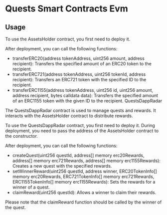 # Quests Smart Contracts Evm

## Usage

To use the AssetsHolder contract, you first need to deploy it.

After deployment, you can call the following functions:

- transferERC20(address tokenAddress, uint256 amount, address recipient): Transfers the specified amount of an ERC20 token to the recipient.
- transferERC721(address tokenAddress, uint256 tokenId, address recipient): Transfers an ERC721 token with the specified ID to the recipient.
- transferERC1155(address tokenAddress, uint256 id, uint256 amount, address recipient, bytes calldata data): Transfers the specified amount of an ERC1155 token with the given ID to the recipient.
  QuestsDappRadar

The QuestsDappRadar contract is used to manage quests and rewards. It interacts with the AssetsHolder contract to distribute rewards.

To use the QuestsDappRadar contract, you first need to deploy it. During deployment, you need to pass the address of the AssetsHolder contract to the constructor.

After deployment, you can call the following functions:

- createQuest(uint256 questId, address[] memory erc20Rewards, address[] memory erc721Rewards, address[] memory erc1155Rewards): Creates a new quest with the specified rewards.
- setWinnerReward(uint256 questId, address winner, ERC20TokenInfo[] memory erc20Rewards, ERC721TokenInfo[] memory erc721Rewards, ERC1155TokenInfo[] memory erc1155Rewards): Sets the rewards for a winner of a quest.
- claimReward(uint256 questId): Allows a winner to claim their rewards.

Please note that the claimReward function should be called by the winner of the quest.
